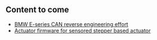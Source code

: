 ## Content to come
- [BMW E-series CAN reverse engineering effort](https://projects.clevercontrol.info/opendbc-BMW-E8x-E9x/)
- [Actuator firmware for sensored stepper based actuator](http://projects.clevercontrol.info/RetroPilot-SERVO42B/)
